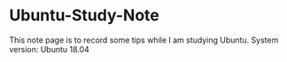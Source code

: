 # Ubuntu-Study-Note
This note page is to record some tips while I am studying Ubuntu. 
System version: Ubuntu 18.04

